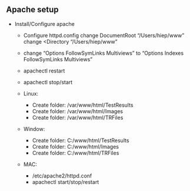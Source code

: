 ## Apache setup
* Install/Configure apache
   * Configure httpd.config
	  change DocumentRoot “/Users/hiep/www”
	  change <Directory “/Users/hiep/www”
	* change “Options FollowSymLinks Multiviews” to “Options Indexes FollowSymLinks Multiviews”
	* apachectl restart
	* apachectl stop/start

   * Linux:
     * Create folder: /var/www/html/TestResults
     * Create folder: /var/www/html/Images
     * Create folder: /var/www/html/TRFiles
   * Window:
     * Create folder: C:/www/html/TestResults
     * Create folder: C:/www/html/Images
     * Create folder: C:/www/html/TRFiles
   * MAC:
     * /etc/apache2/httpd.conf
     * apachectl start/stop/restart
